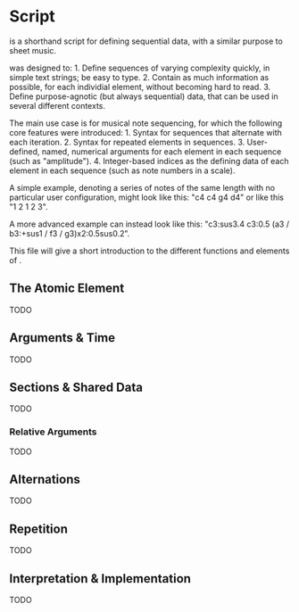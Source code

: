 # <name> Script 
<name> is a shorthand script for defining sequential data, with a similar purpose to sheet music.

<name> was designed to:
    1. Define sequences of varying complexity quickly, in simple text strings; be easy to type. 
    2. Contain as much information as possible, for each individial element, without becoming hard to read.
    3. Define purpose-agnotic (but always sequential) data, that can be used in several different contexts. 

The main use case is for musical note sequencing, for which the following core features were 
    introduced: 
    1. Syntax for sequences that alternate with each iteration.
    2. Syntax for repeated elements in sequences. 
    3. User-defined, named, numerical arguments for each element in each sequence (such as "amplitude").
    4. Integer-based indices as the defining data of each element in 
        each sequence (such as note numbers in a scale). 

A simple example, denoting a series of notes of the same length with no particular user configuration,
    might look like this: "c4 c4 g4 d4" or like this "1 2 1 2 3".

A more advanced example can instead look like this: 
    "c3:sus3.4 c3:0.5 (a3 / b3:+sus1 / f3 / g3)x2:0.5sus0.2".

This file will give a short introduction to the different functions and elements of <name>. 

## The Atomic Element
TODO 

## Arguments & Time 
TODO 

## Sections & Shared Data
TODO 

### Relative Arguments
TODO 

## Alternations
TODO

## Repetition
TODO 

## Interpretation & Implementation
TODO 